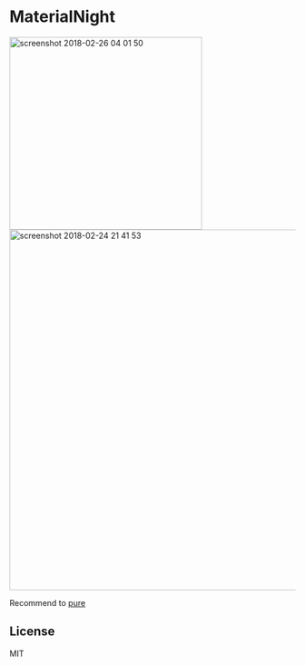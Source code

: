 # MaterialNight

<img width="339" alt="screenshot 2018-02-26 04 01 50" src="https://user-images.githubusercontent.com/36245554/36645296-ce178302-1aa9-11e8-8eca-526c68803e1c.png">


<img width="635" alt="screenshot 2018-02-24 21 41 53" src="https://user-images.githubusercontent.com/9139177/36630541-8dcff7e2-19ab-11e8-8003-55bdc87bf7a4.png">

Recommend to [pure](https://github.com/sindresorhus/pure)

## License
MIT
